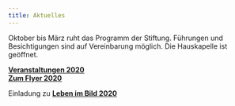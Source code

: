 ```yaml
---
title: Aktuelles
---
```

Oktober bis März ruht das Programm der Stiftung.
Führungen und Besichtigungen sind auf Vereinbarung möglich. Die Hauskapelle ist geöffnet.
 
[**Veranstaltungen 2020**](/veranstaltungen/2020/)  
[**Zum Flyer 2020**](/flyer/)

Einladung zu [**Leben im Bild 2020**](/bildgedanken/01172020lebenimbild/)
